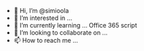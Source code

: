 - 👋 Hi, I’m @simioola
- 👀 I’m interested in ...
- 🌱 I’m currently learning ... Office 365 script
- 💞️ I’m looking to collaborate on ...
- 📫 How to reach me ...

<!---
simioola/simioola is a ✨ special ✨ repository because its `README.md` (this file) appears on your GitHub profile.
You can click the Preview link to take a look at your changes.
--->
